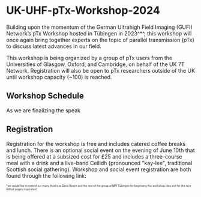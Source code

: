 # UK-UHF-pTx-Workshop-2024
Building upon the momentum of the German Ultrahigh Field Imaging (GUFI) Network’s pTx Workshop hosted in Tübingen in 2023^*^, this workshop will once again bring together experts on the topic of parallel transmission (pTx) to discuss latest advances in our field.

This workshop is being organized by a group of pTx users from the Universities of Glasgow, Oxford, and Cambridge, on behalf of the UK 7T Network. Registration will also be open to pTx researchers outside of the UK until workshop capacity (~100) is reached.

## Workshop Schedule

As we are finalizing the speak


## Registration

Registration for the workshop is free and includes catered coffee breaks and lunch. There is an optional social event on the evening of June 10th that is being offered at a subsized cost for £25 and includes a three-course meal with a drink and a live-band Ceilidh (pronounced "kay-lee", traditional Scottish social gathering). Workshop and social event registration are both found through the following link:


<span style="font-size:0.5em;">*we would like to extend our many thanks to Dario Bosch and the rest of the group at MPI Tübingen for beginning this workshop idea and for the nice Github pages inspiration! </span>
